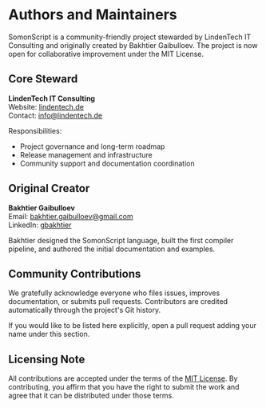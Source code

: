 # Authors and Maintainers

SomonScript is a community-friendly project stewarded by LindenTech IT
Consulting and originally created by Bakhtier Gaibulloev. The project is now
open for collaborative improvement under the MIT License.

## Core Steward

**LindenTech IT Consulting**  
Website: [lindentech.de](https://lindentech.de)  
Contact: info@lindentech.de

Responsibilities:

- Project governance and long-term roadmap
- Release management and infrastructure
- Community support and documentation coordination

## Original Creator

**Bakhtier Gaibulloev**  
Email: bakhtier.gaibulloev@gmail.com  
LinkedIn: [gbakhtier](https://www.linkedin.com/in/gbakhtier/)

Bakhtier designed the SomonScript language, built the first compiler pipeline,
and authored the initial documentation and examples.

## Community Contributions

We gratefully acknowledge everyone who files issues, improves documentation, or
submits pull requests. Contributors are credited automatically through the
project's Git history.

If you would like to be listed here explicitly, open a pull request adding your
name under this section.

## Licensing Note

All contributions are accepted under the terms of the [MIT License](LICENSE). By
contributing, you affirm that you have the right to submit the work and agree
that it can be distributed under those terms.
